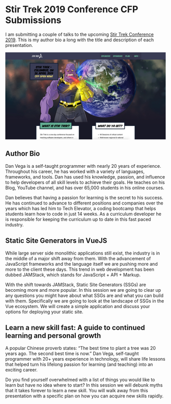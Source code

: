 # Stir Trek 2019 Conference CFP Submissions

I am submitting a couple of talks to the upcoming [Stir Trek Conference 2019](https://stirtrek.com/). This is my author bio a long with the title and description of each presentation. 

![Stir Trek 2019](stir-trek-2019.png)

## Author Bio

Dan Vega is a self-taught programmer with nearly 20 years of experience. Throughout his career, he has worked with a variety of languages, frameworks, and tools. Dan has used his knowledge, passion, and influence to help developers of all skill levels to achieve their goals. He teaches on his Blog, YouTube channel, and has over 65,000 students in his online courses.

Dan believes that having a passion for learning is the secret to his success. He has continued to advance to different positions and companies over the years which has led him to Tech Elevator, a coding bootcamp that helps students learn how to code in just 14 weeks. As a curriculum developer he is responsible for keeping the curriculum up to date in this fast paced industry.

## Static Site Generators in VueJS

While large server side monolithic applications still exist, the industry is in the middle of a major shift away from them. With the advancement of JavaScript frameworks and the language itself we are pushing more and more to the client these days. This trend in web development has been dubbed JAMStack, which stands for JavaScript + API + Markup. 

With the shift towards JAMStack, Static Site Generators (SSGs) are becoming more and more popular. In this session we are going to clear up any questions you might have about what SSGs are and what you can build with them. Specifically we are going to look at the landscape of SSGs in the Vue ecosystem. We will create a simple application and discuss your options for deploying your static site. 

## Learn a new skill fast: A guide to continued learning and personal growth

A popular Chinese proverb states: “The best time to plant a tree was 20 years ago. The second best time is now.” Dan Vega, self-taught programmer with 20+ years experience in technology, will share life lessons that helped turn his lifelong passion for learning (and teaching) into an exciting career. 

Do you find yourself overwhelmed with a list of things you would like to learn but have no idea where to start? In this session we will debunk myths that it takes forever to learn a new skill. You will walk away from this presentation with a specific plan on how you can acquire new skills rapidly.